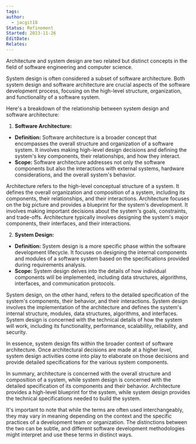 ```yaml
---
tags: 
author:
  - jacgit18
Status: Refinement
Started: 2023-11-26
EditDate: 
Relates:
---
```

Architecture and system design are two related but distinct concepts in the field of software engineering and computer science.


System design is often considered a subset of software architecture. Both system design and software architecture are crucial aspects of the software development process, focusing on the high-level structure, organization, and functionality of a software system.  
  
Here's a breakdown of the relationship between system design and software architecture:  
  
1. **Software Architecture:**  
- **Definition:** Software architecture is a broader concept that encompasses the overall structure and organization of a software system. It involves making high-level design decisions and defining the system's key components, their relationships, and how they interact.  
- **Scope:** Software architecture addresses not only the software components but also the interactions with external systems, hardware considerations, and the overall system's behavior.  

Architecture refers to the high-level conceptual structure of a system. It defines the overall organization and composition of a system, including its components, their relationships, and their interactions. Architecture focuses on the big picture and provides a blueprint for the system's development. It involves making important decisions about the system's goals, constraints, and trade-offs. Architecture typically involves designing the system's major components, their interfaces, and their interactions.

  
2. **System Design:**  
- **Definition:** System design is a more specific phase within the software development lifecycle. It focuses on designing the internal components and modules of a software system based on the specifications provided during requirements analysis.  
- **Scope:** System design delves into the details of how individual components will be implemented, including data structures, algorithms, interfaces, and communication protocols.  

System design, on the other hand, refers to the detailed specification of the system's components, their behavior, and their interactions. System design involves the implementation of the architecture and defines the system's internal structure, modules, data structures, algorithms, and interfaces. System design is concerned with the technical details of how the system will work, including its functionality, performance, scalability, reliability, and security.



  
In essence, system design fits within the broader context of software architecture. Once architectural decisions are made at a higher level, system design activities come into play to elaborate on those decisions and provide detailed specifications for the various system components.  

In summary, architecture is concerned with the overall structure and composition of a system, while system design is concerned with the detailed specification of its components and their behavior. Architecture provides a high-level blueprint for the system, while system design provides the technical specifications needed to build the system.

It's important to note that while the terms are often used interchangeably, they may vary in meaning depending on the context and the specific practices of a development team or organization. The distinctions between the two can be subtle, and different software development methodologies might interpret and use these terms in distinct ways.